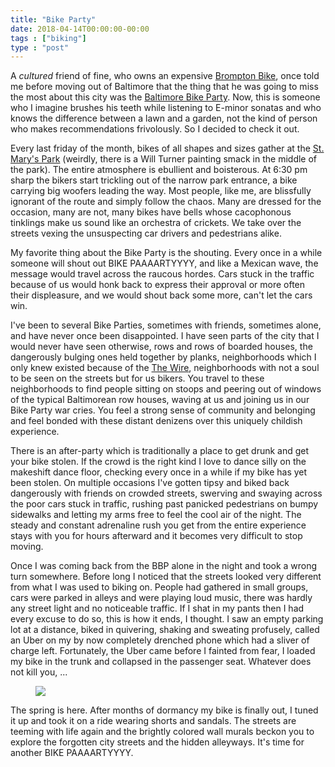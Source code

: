 ```yaml
---
title: "Bike Party"
date: 2018-04-14T00:00:00-00:00
tags : ["biking"]
type : "post"
---
```


A _cultured_ friend of fine, who owns an expensive [Brompton Bike](https://us.brompton.com/The-Bike), once told me before moving out of Baltimore that the thing that he was going to miss the most about this city was the [Baltimore Bike Party](https://baltimorebikeparty.com/). Now, this is someone who I imagine brushes his teeth while listening to E-minor sonatas and who knows the difference between a lawn and a garden, not the kind of person who makes recommendations frivolously. So I decided to check it out.

Every last friday of the month, bikes of all shapes and sizes gather at the [St. Mary's Park](https://goo.gl/maps/QHAQ1WSQ5VR2) (weirdly, there is a Will Turner painting smack in the middle of the park). The entire atmosphere is ebullient and boisterous.
At 6:30 pm sharp the bikers start trickling out of the narrow park entrance, a bike carrying big woofers leading the way. Most people, like me, are blissfully ignorant of the route and simply follow the chaos. Many are dressed for the occasion, many are not, many bikes have bells whose cacophonous tinklings make us sound like an orchestra of crickets. We take over the streets vexing the unsuspecting car drivers and pedestrians alike. 

My favorite thing about the Bike Party is the shouting. Every once in a while someone will shout out BIKE PAAAARTYYYY, and like a Mexican wave, the message would travel across the raucous hordes. Cars stuck in the traffic because of us would honk back to express  their approval or more often their displeasure, and we would shout back some more, can't let the cars win. 

I've been to several Bike Parties, sometimes with friends, sometimes alone, and have never once been disappointed. I have seen parts of the city that I would never have seen otherwise, rows and rows of boarded houses, the dangerously bulging ones held together by planks, neighborhoods which I only knew existed because of the [The Wire](https://www.hbo.com/the-wire), neighborhoods with not a soul to be seen on the streets but for us bikers. 
You travel to these neighborhoods to find people sitting on stoops and peering out of windows of the typical Baltimorean row houses, waving at us and joining us in our Bike Party war cries. You feel a strong sense of community and belonging and feel bonded with these distant denizens over this uniquely childish experience. 

There is an after-party which is traditionally a place to get drunk and get your bike stolen. If the crowd is the right kind I love to dance silly on the makeshift dance floor, checking every once in a while if my bike has yet been stolen. On multiple occasions I've gotten tipsy and biked back dangerously with friends on crowded streets, swerving and swaying across the poor cars stuck in traffic, rushing past panicked pedestrians on bumpy sidewalks and letting my arms free to feel the cool air of the night. The steady and constant adrenaline rush you get from the entire experience stays with you for hours afterward and it becomes very difficult to stop moving.

Once I was coming back from the BBP alone in the night and took a wrong turn somewhere. Before long I noticed that the streets looked very different from what I was used to biking on. People had gathered in small groups, cars were parked in alleys and were playing loud music, there was hardly any street light and no noticeable traffic. If I shat in my pants then I had every excuse to do so, this is how it ends, I thought. I saw an empty parking lot at a distance, biked in quivering, shaking and sweating profusely, called an Uber on my by now completely drenched phone which had a sliver of charge left. Fortunately, the Uber came before I fainted from fear, I loaded my bike in the trunk and collapsed in the passenger seat. Whatever does not kill you, ...

<figure class="medium center">
<img src="https://live.staticflickr.com/65535/50241204856_76a2b5a19a_h.jpg">
</figure>

The spring is here. After months of dormancy my bike is finally out, I tuned it up and took it on a ride wearing shorts and sandals. The streets are teeming with life again and the brightly colored wall murals beckon you to explore the forgotten city streets and the hidden alleyways. It's time for another BIKE PAAAARTYYYY.


